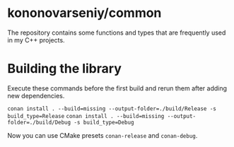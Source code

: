# kononovarseniy/common

The repository contains some functions and types that are frequently used in my C++ projects.

# Building the library

Execute these commands before the first build and rerun them after adding new dependencies.

`conan install . --build=missing --output-folder=./build/Release -s build_type=Release`
`conan install . --build=missing --output-folder=./build/Debug -s build_type=Debug`

Now you can use CMake presets `conan-release` and `conan-debug`.

